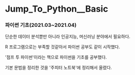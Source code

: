 # Jump_To_Python__Basic
### 파이썬 기초(2021.03~2021.04)

단순한 데이터 분석뿐만 아니라 인공지능, 머신러닝 분야에서 필요하다.

R 프로그램으로는 부족할 것같아서 파이썬 공부도 같이 시작했다.

'점프 투 파이썬'이라는 책으로 파이썬을 기초를 공부했다.

기본 문법을 정리한 것을 '주피터 노트북'에 정리해서 올렸다.
